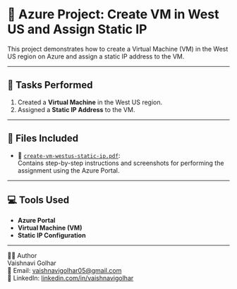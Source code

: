 # 📘 Azure Project: Create VM in West US and Assign Static IP

This project demonstrates how to create a Virtual Machine (VM) in the West US region on Azure and assign a static IP address to the VM.

---

## 📝 Tasks Performed

1. Created a **Virtual Machine** in the West US region.
2. Assigned a **Static IP Address** to the VM.

---

## 📂 Files Included

- 📄 [`create-vm-westus-static-ip.pdf`](./create-vm-westus-static-ip.pdf):  
  Contains step-by-step instructions and screenshots for performing the assignment using the Azure Portal.

---

## 💻 Tools Used

- **Azure Portal**
- **Virtual Machine (VM)**
- **Static IP Configuration**

---

👩‍💻 Author  
Vaishnavi Golhar  
📧 Email: vaishnavigolhar05@gmail.com  
🔗 LinkedIn: [linkedin.com/in/vaishnavigolhar](https://www.linkedin.com/in/vaishnavigolhar)

